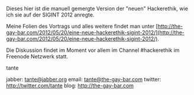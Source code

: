 Dieses hier ist die manuell gemergte Version der "neuen" Hackerethik, wie ich sie auf der SIGINT 2012 anregte.

Meine Folien des Vortrags und alles weitere findet man unter [http://the-gay-bar.com/2012/05/20/eine-neue-hackerethik-sigint-2012/](http://the-gay-bar.com/2012/05/20/eine-neue-hackerethik-sigint-2012/).

Die Diskussion findet im Moment vor allem im Channel #hackerethik im Freenode Netzwerk statt.

tante

jabber:  tante@jabber.org
email:   tante@the-gay-bar.com
twitter: http://twitter.com/tante
blog:    http://the-gay-bar.com
